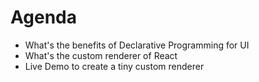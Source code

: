 # Agenda

<!-- note

I've divided my talk into 3 parts.

First, I'm going to talk about the benefits of Declarative Programing for UI.
It's a fundamental concept of React so I'd like to introduce the benefits and comparison with Imperative Programming.

Second, I'm going to describe what React custom renderer is and how to create a custom renderer.
I'm also going to explan the internal architecture of React.

Finally, I'm going to give a live demo on how to use a custom renderer.
I'm going to create a tiny custom renderer on live coding!
-->

- What's the benefits of Declarative Programming for UI
- What's the custom renderer of React
- Live Demo to create a tiny custom renderer